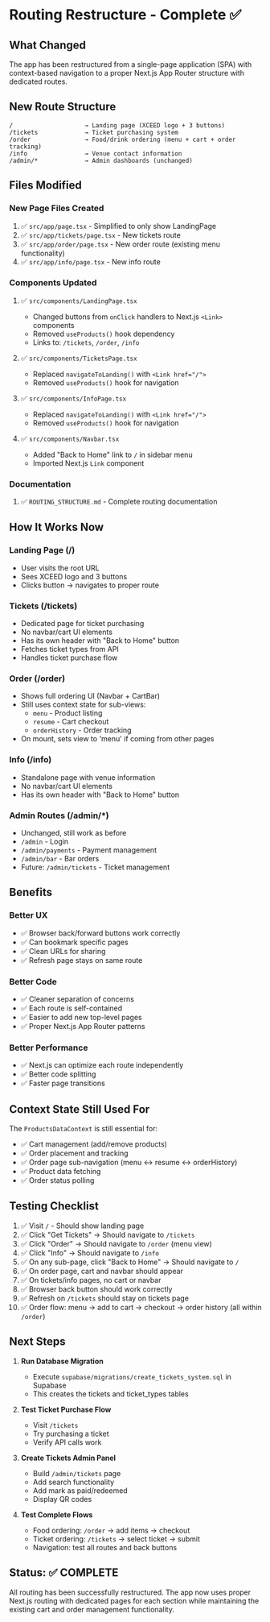# Routing Restructure - Complete ✅

## What Changed

The app has been restructured from a single-page application (SPA) with context-based navigation to a proper Next.js App Router structure with dedicated routes.

## New Route Structure

```
/                    → Landing page (XCEED logo + 3 buttons)
/tickets             → Ticket purchasing system
/order               → Food/drink ordering (menu + cart + order tracking)
/info                → Venue contact information
/admin/*             → Admin dashboards (unchanged)
```

## Files Modified

### New Page Files Created
1. ✅ `src/app/page.tsx` - Simplified to only show LandingPage
2. ✅ `src/app/tickets/page.tsx` - New tickets route
3. ✅ `src/app/order/page.tsx` - New order route (existing menu functionality)
4. ✅ `src/app/info/page.tsx` - New info route

### Components Updated
1. ✅ `src/components/LandingPage.tsx`
   - Changed buttons from `onClick` handlers to Next.js `<Link>` components
   - Removed `useProducts()` hook dependency
   - Links to: `/tickets`, `/order`, `/info`

2. ✅ `src/components/TicketsPage.tsx`
   - Replaced `navigateToLanding()` with `<Link href="/">`
   - Removed `useProducts()` hook for navigation

3. ✅ `src/components/InfoPage.tsx`
   - Replaced `navigateToLanding()` with `<Link href="/">`
   - Removed `useProducts()` hook for navigation

4. ✅ `src/components/Navbar.tsx`
   - Added "Back to Home" link to `/` in sidebar menu
   - Imported Next.js `Link` component

### Documentation
1. ✅ `ROUTING_STRUCTURE.md` - Complete routing documentation

## How It Works Now

### Landing Page (/)
- User visits the root URL
- Sees XCEED logo and 3 buttons
- Clicks button → navigates to proper route

### Tickets (/tickets)
- Dedicated page for ticket purchasing
- No navbar/cart UI elements
- Has its own header with "Back to Home" button
- Fetches ticket types from API
- Handles ticket purchase flow

### Order (/order)
- Shows full ordering UI (Navbar + CartBar)
- Still uses context state for sub-views:
  - `menu` - Product listing
  - `resume` - Cart checkout
  - `orderHistory` - Order tracking
- On mount, sets view to 'menu' if coming from other pages

### Info (/info)
- Standalone page with venue information
- No navbar/cart UI elements
- Has its own header with "Back to Home" button

### Admin Routes (/admin/*)
- Unchanged, still work as before
- `/admin` - Login
- `/admin/payments` - Payment management
- `/admin/bar` - Bar orders
- Future: `/admin/tickets` - Ticket management

## Benefits

### Better UX
- ✅ Browser back/forward buttons work correctly
- ✅ Can bookmark specific pages
- ✅ Clean URLs for sharing
- ✅ Refresh page stays on same route

### Better Code
- ✅ Cleaner separation of concerns
- ✅ Each route is self-contained
- ✅ Easier to add new top-level pages
- ✅ Proper Next.js App Router patterns

### Better Performance
- ✅ Next.js can optimize each route independently
- ✅ Better code splitting
- ✅ Faster page transitions

## Context State Still Used For

The `ProductsDataContext` is still essential for:
- ✅ Cart management (add/remove products)
- ✅ Order placement and tracking
- ✅ Order page sub-navigation (menu ↔ resume ↔ orderHistory)
- ✅ Product data fetching
- ✅ Order status polling

## Testing Checklist

1. ✅ Visit `/` - Should show landing page
2. ✅ Click "Get Tickets" → Should navigate to `/tickets`
3. ✅ Click "Order" → Should navigate to `/order` (menu view)
4. ✅ Click "Info" → Should navigate to `/info`
5. ✅ On any sub-page, click "Back to Home" → Should navigate to `/`
6. ✅ On order page, cart and navbar should appear
7. ✅ On tickets/info pages, no cart or navbar
8. ✅ Browser back button should work correctly
9. ✅ Refresh on `/tickets` should stay on tickets page
10. ✅ Order flow: menu → add to cart → checkout → order history (all within `/order`)

## Next Steps

1. **Run Database Migration**
   - Execute `supabase/migrations/create_tickets_system.sql` in Supabase
   - This creates the tickets and ticket_types tables

2. **Test Ticket Purchase Flow**
   - Visit `/tickets`
   - Try purchasing a ticket
   - Verify API calls work

3. **Create Tickets Admin Panel**
   - Build `/admin/tickets` page
   - Add search functionality
   - Add mark as paid/redeemed
   - Display QR codes

4. **Test Complete Flows**
   - Food ordering: `/order` → add items → checkout
   - Ticket ordering: `/tickets` → select ticket → submit
   - Navigation: test all routes and back buttons

## Status: ✅ COMPLETE

All routing has been successfully restructured. The app now uses proper Next.js routing with dedicated pages for each section while maintaining the existing cart and order management functionality.
